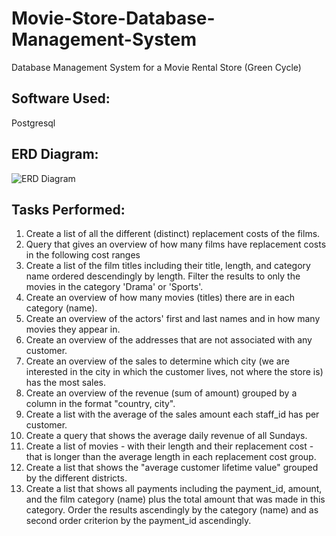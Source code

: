 # Movie-Store-Database-Management-System
Database Management System for a Movie Rental Store (Green Cycle)
## Software Used:
Postgresql
## ERD Diagram:
![ERD Diagram](https://github.com/user-attachments/assets/0637d29b-1e42-45e5-ad9c-e3fd8d28c210)
## Tasks Performed:
1. Create a list of all the different (distinct) replacement costs of the films.
2. Query that gives an overview of how many films have replacement costs in the following cost ranges
3. Create a list of the film titles including their title, length, and category name ordered descendingly by length. Filter the results to only the movies in the category 'Drama' or 'Sports'.
4. Create an overview of how many movies (titles) there are in each category (name).
5. Create an overview of the actors' first and last names and in how many movies they appear in.
6. Create an overview of the addresses that are not associated with any customer.
7. Create an overview of the sales to determine which city (we are interested in the city in which the customer lives, not where the store is) has the most sales.
8. Create an overview of the revenue (sum of amount) grouped by a column in the format "country, city".
9. Create a list with the average of the sales amount each staff_id has per customer.
10. Create a query that shows the average daily revenue of all Sundays.
11. Create a list of movies - with their length and their replacement cost - that is longer than the average length in each replacement cost group.
12. Create a list that shows the "average customer lifetime value" grouped by the different districts.
13. Create a list that shows all payments including the payment_id, amount, and the film category (name) plus the total amount that was made in this category. Order the results ascendingly by the category (name) and as second order criterion by the payment_id ascendingly.
